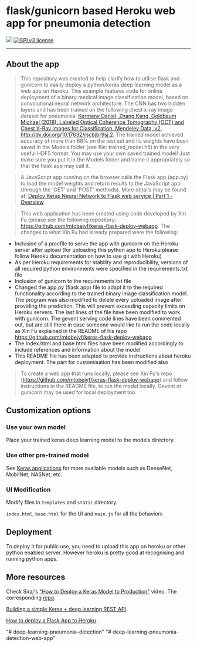 # flask/gunicorn based Heroku web app for pneumonia detection

[![](https://img.shields.io/badge/python-2.7%2C%203.5%2B-green.svg)]()
[![GPLv3 license](https://img.shields.io/badge/License-GPLv3-blue.svg)](http://perso.crans.org/besson/LICENSE.html)



------------------
## About the app
> This repository was created to help clarify how to utilise flask and gunicorn to easily deploy a python/keras deep learning model as a web app on Heroku. This example features code for online deployment of a binary medical image classification model, based on convolutional neural network architecture. The CNN has two hidden layers and has been trained on the following chest x-ray image dataset for pneumonia: <a href="https://data.mendeley.com/datasets/rscbjbr9sj/2">Kermany Daniel, Zhang Kang, Goldbaum Michael (2018). Labeled Optical Coherence Tomography (OCT) and Chest X-Ray Images for Classification. Mendeley Data, v2, http://dx.doi.org/10.17632/rscbjbr9sj.2</a>. The trained model achieved accuracy of more than 86% on the test set and its weights have been saved in the Models folder (see file: trained_model.h5) in the very useful HDF5 format. You may use your own saved trained model! Just make sure you put it in the Models folder and name it appropriately so that the flask app may call it.

> A JavaScript app running on the browser calls the Flask app (app.py) to load the model weights and return results to the JavaScript  app (through the 'GET' and 'POST' methods). More details may be found at: <a href="https://www.youtube.com/watch?v=SI1hVGvbbZ4">Deploy Keras Neural Network to Flask web service | Part 1 - Overview</a>

> This web application has been created using code developed by Xin Fu (please see the following repository: <a href="https://github.com/mtobeiyf/keras-flask-deploy-webapp">https://github.com/mtobeiyf/keras-flask-deploy-webapp</a>. The changes to what Xin Fu had already prepared were the following:
<ul>
<li>Inclusion of a procfile to serve the app with gunicorn on the Heroku server after upload (for uploading this python app to Heroku please follow Heroku documentation on how to use git with Heroku)</li>
<li>As per Heroku requirements for stability and reproducibility, versions of all required python environments were specified in the requirements.txt file</li>
<li>Inclusion of gunicorn to the requirements.txt file</li>
<li>Changed the app.py (flask app) file to adapt it to the required functionality according to the trained binary image classification model. The program was also modified to delete every uploaded image after providing the prediction. This will prevent exceeding capacity limits on Heroku servers. The last lines of the file have been modified to work with gunicorn. The gevent serving code lines have been commented out, but are still there in case someone would like to run the code locally as Xin Fu explained in the README of his repo <a href="https://github.com/mtobeiyf/keras-flask-deploy-webapp">https://github.com/mtobeiyf/keras-flask-deploy-webapp</a></li>
<li>The Index.html and base.html files have been modified accordingly to include references and information about the model</li>
<li>This README file has been adapted to provide instructions about heroku deployment. The part for customisation has been modified also</li>
</ul>

> To create a web app that runs locally, please see Xin Fu's repo (<a href="https://github.com/mtobeiyf/keras-flask-deploy-webapp">https://github.com/mtobeiyf/keras-flask-deploy-webapp</a>) and follow instructions in the README file, to run the model locally. Gevent or gunicorn may be used for local deployment too.

## Customization options

### Use your own model

Place your trained keras deep learning model to the models directory.


### Use other pre-trained model

See [Keras applications](https://keras.io/applications/) for more available models such as DenseNet, MobilNet, NASNet, etc.


### UI Modification

Modify files in `templates` and `static` directory.

`index.html`, `base.html` for the UI and `main.js` for all the behaviors

## Deployment

To deploy it for public use, you need to upload this app on heroku or other python enabled server. However heroku is pretty good at recognising and running python apps.

## More resources

Check Siraj's ["How to Deploy a Keras Model to Production"](https://youtu.be/f6Bf3gl4hWY) video. The corresponding [repo](https://github.com/llSourcell/how_to_deploy_a_keras_model_to_production).

[Building a simple Keras + deep learning REST API](https://blog.keras.io/building-a-simple-keras-deep-learning-rest-api.html).

[How to deploy a Flask App to Heroku](https://progblog.io/How-to-deploy-a-Flask-App-to-Heroku/).

"# deep-learning-pneumonia-detection" 
"# deep-learning-pneumonia-detection-web-app" 
